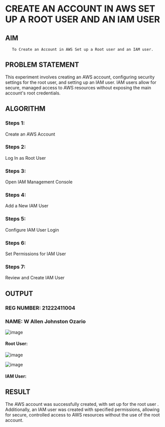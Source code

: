  # CREATE AN  ACCOUNT IN AWS SET UP A ROOT USER AND AN IAM USER 
  ## AIM
       To Create an Account in AWS Set up a Root user and an IAM user.
## PROBLEM STATEMENT
This experiment involves creating an AWS account, configuring security settings for the root user, and setting up an IAM user. IAM users allow for secure, managed access to AWS resources without exposing the main account's root credentials.

## ALGORITHM
 ### Steps 1:
 Create an AWS Account
 ### Steps 2:
 Log In as Root User
 ### Steps 3:
 Open IAM Management Console
 ### Steps 4:
 Add a New IAM User
 ### Steps 5:
 Configure IAM User Login
 ### Steps 6:
Set Permissions for IAM User
 ### Steps 7:
 Review and Create IAM User
 
## OUTPUT
### REG NUMBER: 21222411004
### NAME: W Allen Johnston Ozario

 ![image](https://github.com/user-attachments/assets/51a59e6e-9281-4003-9459-ed162b51bc67)

 #### Root User:

![image](https://github.com/user-attachments/assets/2299d133-0313-43f8-8860-bc5ed9a46953)

 ![image](https://github.com/user-attachments/assets/95bb620c-8a6f-4a72-b01b-a10f3559f2ca)

#### IAM User:

## RESULT
 
The AWS account was successfully created, with set up for the root user . Additionally, an IAM user was created with specified permissions, allowing for secure, controlled access to AWS resources without the use of the root account.
  


